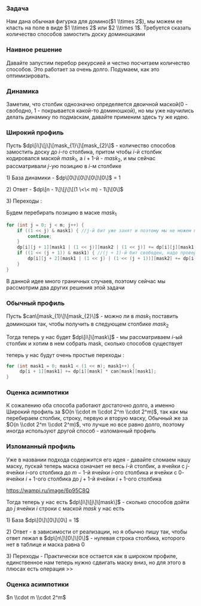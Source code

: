 ### Задача

Нам дана обычная фигурка для домино($1 \\times 2$), мы можем ее класть
на поле в виде $1 \\times 2$ или $2 \\times 1$. Требуется сказать
количество способов замостить доску доминошками

### Наивное решение

Давайте запустим перебор рекурсией и честно посчитаем количество
способов. Это работает за очень долго. Подумаем, как это
оптимизировать.

### Динамика

Заметим, что столбик однозначно определяется двоичной маской(0 -
свободно, 1 - покрывается какой-то доминошкой), но мы уже
научились делать динамику по подмаскам, давайте применим здесь ту
же идею.

### Широкий профиль

Пусть $dp\[i\]\[j\]\[mask_{1}\]\[mask_{2}\]$ - количество способов
замостить доску до $i$-го столбика, притом чтобы $i$-й столбик
кодировался маской $mask_{1}$, а $i + 1$-й - $mask_{2}$, и мы
сейчас рассматривали $j$-ую позицию в $i$-м столбике

1\) База динамики - $dp\[0\]\[0\]\[0\]\[0\]$ = 1

2\) Ответ - $dp\[n - 1\]\[j\]\[(1 \<\< m) - 1\]\[0\]$

3\) Переходы :

Будем перебирать позицию в маске $mask_{1}$

``` C++ numberLines
for (int j = 0; j < m; j++) {
    if ((1 << j) & mask1) { //j-й бит уже занят и поэтому мы не можем поставить доминошки
        continue;
    }
    dp[i][j + 1][mask1 | (1 << j)][mask2 | (1 << j)] += dp[i][j][mask1][mask2]; //горизонтальная, рассмотреть случай, если мы на границе столбика
    if ((1 << (j + 1)) & mask1) { //(j + 1)-й бит свободен, надо проверить еще, что он существует
        dp[i][j + 2][mask1 | (1 << j) | (1 << (j + 1))][mask2] += dp[i][j][mask1][mask2];//также рассмотреть границу отдельно
    }
}
```

В данной идее много граничных случаев, поэтому сейчас мы рассмотрим два
других решения этой задачи

### Обычный профиль

Пусть $can\[mask_{1}\]\[mask_{2}\]$ - можно ли в $mask_{1}$ поставить
доминошки так, чтобы получить в следующем столбике $mask_{2}$

Тогда теперь у нас будет $dp\[i\]\[mask\]$ - мы рассматриваем $i$-ый
столбик и хотим в нем собрать mask, сколько способов существует

теперь у нас будут очень простые переходы :

``` C++ numberLines
for (int mask1 = 0; mask1 < (1 << m); mask1++) {
     dp[i + 1][mask1] += dp[i][mask] * can[mask][mask1];
}
```

### Оценка асимпотики

К сожалению оба способа работают достаточно долго, а именно Широкий
профиль за $O(n \\cdot m \\cdot 2^m \\cdot 2^m)$, так как мы
перебираем столбик, строку, первую и вторую маску, Обычный же за
$O(n \\cdot 2^m \\cdot 2^m)$, что лучше но все равно долго, поэтому
иногда используют другой способ - изломанный профиль

### Изломанный профиль

Уже в названии подхода содержится его идея - давайте сломаем нашу маску,
пускай теперь маска означает не весь $i$-й столбик, а ячейки с
$j$-ячейки $i$-ого столбика до $m - 1$-й ячейки $i$-ого столбика и
ячейки с $0$-ячейки $i + 1$-ого столбика до $j + 1$-й ячейки $i + 1$-ого
столбика

<https://wampi.ru/image/6p95C8Q>

Тогда теперь у нас есть $dp\[i\]\[j\]\[mask\]$ - сколько способов дойти
до $j$ ячейки $i$ строки с маской $mask$ у нас есть

1\) База $dp\[0\]\[0\]\[0\] = 1$

2\) Ответ - в зависимости от реализации, но я обычно пишу так, чтобы
ответ лежал в $dp\[n\]\[0\]\[0\]$ - нулевая строка столбика,
которого нет в таблице и маска равна 0

3\) Переходы - Практически все остается как в широком профиле,
единственное нам теперь нужно сдвигать маску вниз, но для
этого в плюсах есть операция \>\>

### Оценка асимпотики

$n \\cdot m \\cdot 2^m$